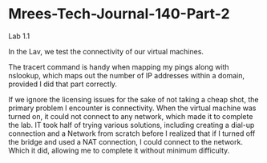 # Mrees-Tech-Journal-140-Part-2


Lab 1.1

In the Lav, we test the connectivity of our virtual machines.

The tracert command is handy when mapping my pings along with nslookup, which maps out the number of IP addresses within a domain, provided I did that part correctly.

If we ignore the licensing issues for the sake of not taking a cheap shot, the primary problem I encounter is connectivity. When the virtual machine was turned on, it could not connect to any network, which made it to complete the lab. IT took half of trying various solutions, including creating a dial-up connection and a Network from scratch before I realized that if I turned off the bridge and used a NAT connection, I could connect to the network. Which it did, allowing me to complete it without minimum difficulty.
